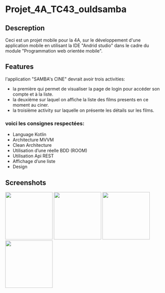 # Projet_4A_TC43_ouldsamba

## Descreption
Ceci est un projet mobile pour la 4A, sur le développement d'une application mobile en utilisant la IDE "Andrid studio" dans le cadre du module "Programmation web orientée mobile".

## Features

l'application "SAMBA's CINE" devrait avoir trois activities:
- la première qui permet de visualiser la page de login pour accéder son compte et à la liste.
- la deuxième sur laquel on affiche la liste des films presents en ce moment au ciner.
- la troisième activity sur laquelle on présente les détails sur les films.

### voici les consignes respectées:
- Language Kotlin
- Architecture MVVM
- Clean Architecture
- Utilisation d’une réelle BDD (ROOM)
- Utilisation Api REST
- Affichage d’une liste
- Design

## Screenshots

<p >
  <img src="https://github.com/sambaahm/Projet_4A_TC43/blob/master/screen4A/Screenshot_20201230-224314_sambacine.jpg" width="150" >
  <img src="https://github.com/sambaahm/Projet_4A_TC43/blob/master/screen4A/Screenshot_20201230-224325_samba%20cine.jpg" width="150" >
  <img src="https://github.com/sambaahm/Projet_4A_TC43/blob/master/screen4A/Screenshot_20201230-224353_samba%20cine.jpg" width="150" >
  <img src="https://github.com/sambaahm/Projet_4A_TC43/blob/master/screen4A/Screenshot_20201230-224415_samba%20cine.jpg" width="150" >
</p>
